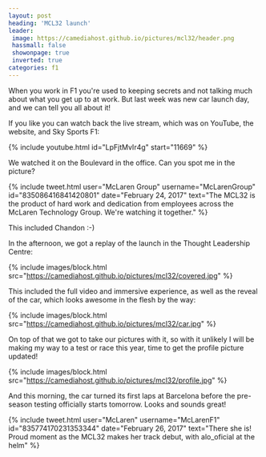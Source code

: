 ```yaml
---
layout: post
heading: 'MCL32 launch'
leader:
 image: https://camediahost.github.io/pictures/mcl32/header.png
 hassmall: false
 showonpage: true
 inverted: true
categories: f1
---
```


When you work in F1 you're used to keeping secrets and not talking much about what you get up to at work. But last week was new car launch day, and we can tell you all about it!

If you like you can watch back the live stream, which was on YouTube, the website, and Sky Sports F1:

{% include youtube.html id="LpFjtMvIr4g" start="11669" %}

We watched it on the Boulevard in the office. Can you spot me in the picture?

{% include tweet.html user="McLaren Group" username="McLarenGroup" id="835086416841420801" date="February 24, 2017" text="The MCL32 is the product of hard work and dedication from employees across the McLaren Technology Group. We're watching it together." %}

This included Chandon :-)

In the afternoon, we got a replay of the launch in the Thought Leadership Centre:

{% include images/block.html src="https://camediahost.github.io/pictures/mcl32/covered.jpg" %}

This included the full video and immersive experience, as well as the reveal of the car, which looks awesome in the flesh by the way:

{% include images/block.html src="https://camediahost.github.io/pictures/mcl32/car.jpg" %}

On top of that we got to take our pictures with it, so with it unlikely I will be making my way to a test or race this year, time to get the profile picture updated!

{% include images/block.html src="https://camediahost.github.io/pictures/mcl32/profile.jpg" %}

And this morning, the car turned its first laps at Barcelona before the pre-season testing officially starts tomorrow. Looks and sounds great!

{% include tweet.html user="McLaren" username="McLarenF1" id="835774170231353344" date="February 26, 2017" text="There she is! Proud moment as the MCL32 makes her track debut, with alo_oficial at the helm" %}